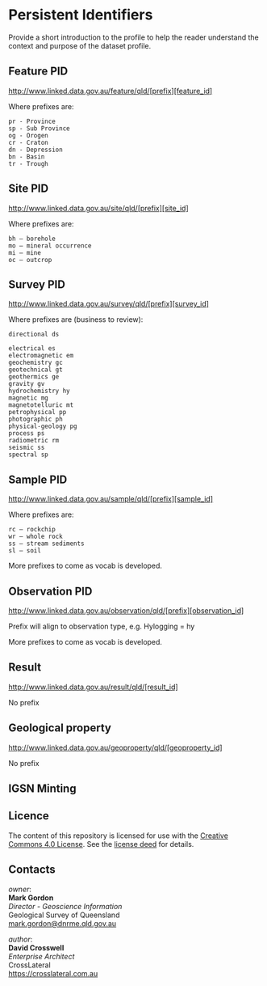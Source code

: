 # Persistent Identifiers
Provide a short introduction to the profile to help the reader understand the context and purpose of the dataset profile.


## Feature PID

http://www.linked.data.gov.au/feature/qld/[prefix][feature_id]

Where prefixes are:

    pr - Province
    sp - Sub Province
    og - Orogen
    cr - Craton
    dn - Depression
    bn - Basin
    tr - Trough

## Site PID

http://www.linked.data.gov.au/site/qld/[prefix][site_id]

Where prefixes are: 

    bh – borehole
    mo – mineral occurrence
    mi – mine
    oc – outcrop

## Survey PID

http://www.linked.data.gov.au/survey/qld/[prefix][survey_id]

Where prefixes are (business to review):


    directional ds

    electrical es
    electromagnetic em
    geochemistry gc
    geotechnical gt
    geothermics ge
    gravity gv
    hydrochemistry hy
    magnetic mg
    magnetotelluric mt
    petrophysical pp
    photographic ph
    physical-geology pg
    process ps
    radiometric rm
    seismic ss
    spectral sp

## Sample PID

http://www.linked.data.gov.au/sample/qld/[prefix][sample_id]

Where prefixes are: 

    rc – rockchip
    wr – whole rock
    ss – stream sediments
    sl – soil

More prefixes to come as vocab is developed.

## Observation PID

http://www.linked.data.gov.au/observation/qld/[prefix][observation_id]

Prefix will align to observation type, e.g. Hylogging = hy

More prefixes to come as vocab is developed.

## Result

http://www.linked.data.gov.au/result/qld/[result_id]

No prefix

## Geological property

http://www.linked.data.gov.au/geoproperty/qld/[geoproperty_id]

No prefix


## IGSN Minting


## Licence
The content of this repository is licensed for use with the [Creative Commons 4.0 License](https://creativecommons.org/licenses/by/4.0/). See the [license deed](LICENSE) for details.


## Contacts 
*owner*:  
**Mark Gordon**  
*Director - Geoscience Information*  
Geological Survey of Queensland  
<mark.gordon@dnrme.qld.gov.au>  

*author*:  
**David Crosswell**  
*Enterprise Architect*  
CrossLateral  
<https://crosslateral.com.au>
